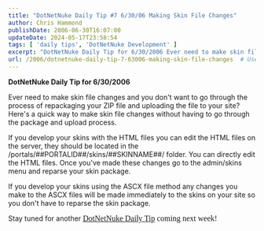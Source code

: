 ```yaml
---
title: "DotNetNuke Daily Tip #7 6/30/06 Making Skin File Changes"
author: Chris Hammond
publishDate: 2006-06-30T16:07:00
updateDate: 2024-05-17T23:58:54
tags: [ 'daily tips', 'DotNetNuke Development' ]
excerpt: "DotNetNuke Daily Tip for 6/30/2006 Ever need to make skin file changes and you don&#39;t want to go through the process of repackaging your ZIP file and uploading the file to your site? Here&#39;s a quick way to make skin file changes without having to go through the package and upload process. If you develop your skins with the HTML files you can edit the HTML files on the server, they should be located in the /portals/##PORTALID##/skins/##SKINNAME##/ folder. You can directly edit the HTML files. Once you&#39;ve made these changes go to the admin/skins menu and reparse your skin package. If you develop your skins using the ASCX file method any changes you make to the ASCX files will be made immediately to the skins on your site so you don&#39;t have to reparse the skin package. Stay tuned for&nbsp;another DotNetNuke Daily Tip coming next week! Posted from... "
url: /2006/dotnetnuke-daily-tip-7-63006-making-skin-file-changes  # Use the generated URL with year
---
```

<p><strong>DotNetNuke Daily Tip for 6/30/2006 </strong></p>  <p>Ever need to make skin file changes and you don&#39;t want to go through the process of repackaging your ZIP file and uploading the file to your site? Here&#39;s a quick way to make skin file changes without having to go through the package and upload process.</p>  <p>If you develop your skins with the HTML files you can edit the HTML files on the server, they should be located in the /portals/##PORTALID##/skins/##SKINNAME##/ folder. You can directly edit the HTML files. Once you&#39;ve made these changes go to the admin/skins menu and reparse your skin package.</p>  <p>If you develop your skins using the ASCX file method any changes you make to the ASCX files will be made immediately to the skins on your site so you don&#39;t have to reparse the skin package.</p>  <p>Stay tuned for&nbsp;another <a href="https://www.chrishammond.com/tags?tags=daily+tips"><font face="Times New Roman" size="3">DotNetNuke Daily Tip</font></a><font face="Times New Roman" size="3"> coming next week!</font></p>   
